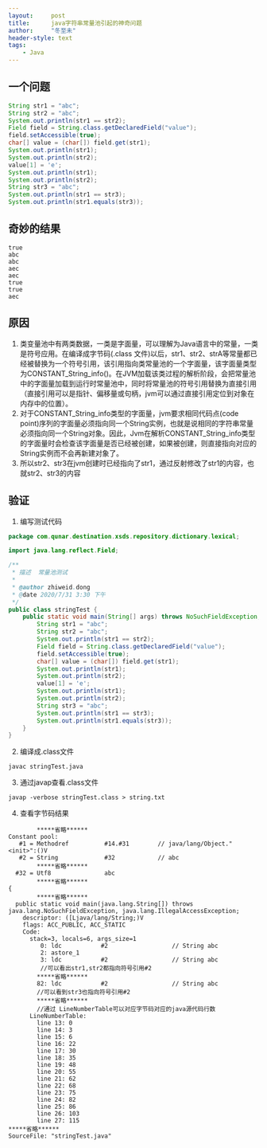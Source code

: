 ```yaml
---
layout:     post
title:      java字符串常量池引起的神奇问题
author:     "冬至未"
header-style: text
tags:
    - Java
---
```



## 一个问题


````java
String str1 = "abc";
String str2 = "abc";
System.out.println(str1 == str2); 
Field field = String.class.getDeclaredField("value");
field.setAccessible(true);
char[] value = (char[]) field.get(str1);
System.out.println(str1);
System.out.println(str2);
value[1] = 'e';
System.out.println(str1);
System.out.println(str2);
String str3 = "abc";
System.out.println(str1 == str3);
System.out.println(str1.equals(str3));
````

## 奇妙的结果

````
true
abc
abc
aec
aec
true
true
aec
````

## 原因

1. 类变量池中有两类数据，一类是字面量，可以理解为Java语言中的常量，一类是符号应用。在编译成字节码(.class 文件)以后，str1、str2、strA等常量都已经被替换为一个符号引用，该引用指向类常量池的一个字面量，该字面量类型为CONSTANT_String_info()。在JVM加载该类过程的解析阶段，会把常量池中的字面量加载到运行时常量池中，同时将常量池的符号引用替换为直接引用（直接引用可以是指针、偏移量或句柄，jvm可以通过直接引用定位到对象在内存中的位置）。
2. 对于CONSTANT_String_info类型的字面量，jvm要求相同代码点(code point)序列的字面量必须指向同一个String实例，也就是说相同的字符串常量必须指向同一个String对象。因此，Jvm在解析CONSTANT_String_info类型的字面量时会检查该字面量是否已经被创建，如果被创建，则直接指向对应的String实例而不会再新建对象了。
3. 所以str2、str3在jvm创建时已经指向了str1，通过反射修改了str1的内容，也就str2、str3的内容

## 验证

1. 编写测试代码

```java
package com.qunar.destination.xsds.repository.dictionary.lexical;

import java.lang.reflect.Field;

/**
 * 描述  常量池测试
 *
 * @author zhiweid.dong
 * @date 2020/7/31 3:30 下午
 */
public class stringTest {
    public static void main(String[] args) throws NoSuchFieldException, IllegalAccessException {
        String str1 = "abc";
        String str2 = "abc";
        System.out.println(str1 == str2);
        Field field = String.class.getDeclaredField("value");
        field.setAccessible(true);
        char[] value = (char[]) field.get(str1);
        System.out.println(str1);
        System.out.println(str2);
        value[1] = 'e';
        System.out.println(str1);
        System.out.println(str2);
        String str3 = "abc";
        System.out.println(str1 == str3);
        System.out.println(str1.equals(str3));
    }
}

```

2. 编译成.class文件
```shell
javac stringTest.java
```
3. 通过javap查看.class文件
```shell
javap -verbose stringTest.class > string.txt
```
4. 查看字节码结果

```
        *****省略******
Constant pool:
   #1 = Methodref          #14.#31        // java/lang/Object."<init>":()V
   #2 = String             #32            // abc
        *****省略******
  #32 = Utf8               abc
        *****省略******
{
        *****省略******
  public static void main(java.lang.String[]) throws java.lang.NoSuchFieldException, java.lang.IllegalAccessException;
    descriptor: ([Ljava/lang/String;)V
    flags: ACC_PUBLIC, ACC_STATIC
    Code:
      stack=3, locals=6, args_size=1
         0: ldc           #2                  // String abc 
         2: astore_1
         3: ldc           #2                  // String abc 
         //可以看出str1,str2都指向符号引用#2
        *****省略******
        82: ldc           #2                  // String abc
        //可以看到str3也指向符号引用#2
       	*****省略****** 
       	//通过 LineNumberTable可以对应字节码对应的java源代码行数
      LineNumberTable:
        line 13: 0
        line 14: 3
        line 15: 6
        line 16: 22
        line 17: 30
        line 18: 35
        line 19: 48
        line 20: 55
        line 21: 62
        line 22: 68
        line 23: 75
        line 24: 82
        line 25: 86
        line 26: 103
        line 27: 115
*****省略******
SourceFile: "stringTest.java"
```





